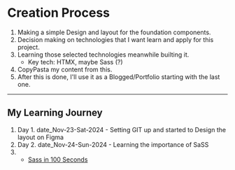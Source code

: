 # Creation Process

1. Making a simple Design and layout for the foundation components.
2. Decision making on technologies that I want learn and apply for this project.
3. Learning those selected technologies meanwhile builting it.
   - Key tech: HTMX, maybe Sass (?)
4. CopyPasta my content from this.
5. After this is done, I'll use it as a Blogged/Portfolio starting with the last one.

---

## My Learning Journey

1. Day 1. date_Nov-23-Sat-2024 - Setting GIT up and started to Design the layout on Figma
2. Day 2. date_Nov-24-Sun-2024 - Learning the importance of SaSS
3. - [Sass in 100 Seconds](https://youtube.com/watch?v=akDIJa0AP5c)
